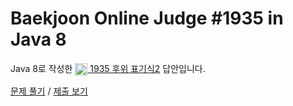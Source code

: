 # Baekjoon Online Judge #1935 in Java 8
Java 8로 작성한 [<img src="https://static.solved.ac/tier_small/8.svg" height="20" align="center">
1935 후위 표기식2](https://www.acmicpc.net/problem/1935) 답안입니다.

[문제 풀기](https://www.acmicpc.net/problem/1935) /
[제출 보기](https://www.acmicpc.net/source/87955725)
